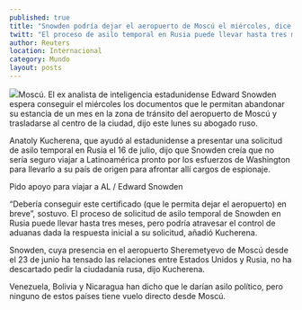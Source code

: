 ```yaml
---
published: true
title: "Snowden podría dejar el aeropuerto de Moscú el miércoles, dice su abogado"
twitt: "El proceso de asilo temporal en Rusia puede llevar hasta tres meses, pero podría atravesar el control de aduanas dada la respuesta inicial a su solicitud, dijo."
author: Reuters
location: Internacional
category: Mundo
layout: posts
---
```


![](http://i.imgur.com/D7E0Xsxm.jpg)Moscú. El ex analista de inteligencia estadunidense Edward Snowden espera conseguir el miércoles los documentos que le permitan abandonar su estancia de un mes en la zona de tránsito del aeropuerto de Moscú y trasladarse al centro de la ciudad, dijo este lunes su abogado ruso.

Anatoly Kucherena, que ayudó al estadunidense a presentar una solicitud de asilo temporal en Rusia el 16 de julio, dijo que Snowden creía que no sería seguro viajar a Latinoamérica pronto por los esfuerzos de Washington para llevarlo a su país de origen para afrontar allí cargos de espionaje.

Pido apoyo para viajar a AL / 
Edward Snowden	

“Debería conseguir este certificado (que le permita dejar el aeropuerto) en breve”, sostuvo. El proceso de solicitud de asilo temporal de Snowden en Rusia puede llevar hasta tres meses, pero podría atravesar el control de aduanas dada la respuesta inicial a su solicitud, añadió Kucherena.

Snowden, cuya presencia en el aeropuerto Sheremetyevo de Moscú desde el 23 de junio ha tensado las relaciones entre Estados Unidos y Rusia, no ha descartado pedir la ciudadanía rusa, dijo Kucherena.

Venezuela, Bolivia y Nicaragua han dicho que le darían asilo político, pero ninguno de estos países tiene vuelo directo desde Moscú.
